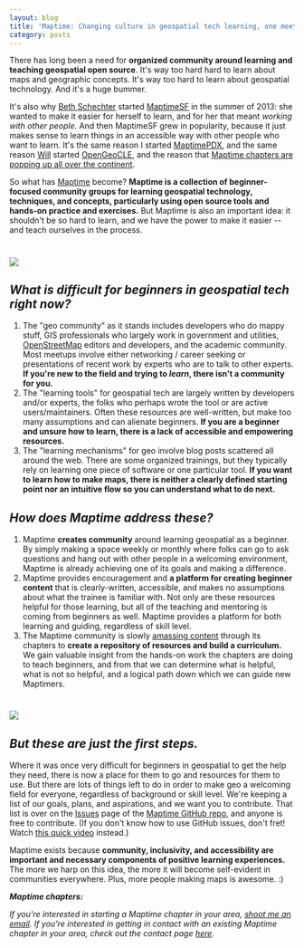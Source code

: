 ```yaml
---
layout: blog
title: 'Maptime: Changing culture in geospatial tech learning, one meetup at a time'
category: posts
---
```


There has long been a need for **organized community around learning and teaching geospatial open source**. It's way too hard hard to learn about maps and geographic concepts. It's way too hard to learn about geospatial technology. And it's a huge bummer.

It's also why [Beth Schechter](http://twitter.com/bethschechter) started [MaptimeSF](http://twitter.com/maptimesf) in the summer of 2013: she wanted to make it easier for herself to learn, and for her that meant _working with other people_. And then MaptimeSF grew in popularity, because it just makes sense to learn things in an accessible way with other people who want to learn. It's the same reason I started [MaptimePDX](http://twitter.com/maptimepdx), and the same reason [Will](http://twitter.com/skorasaurus) started [OpenGeoCLE](http://twitter.com/opengeocle), and the reason that [Maptime chapters are popping up all over the continent](http://www.maptime.io/state-of-the-maptime/).

So what has [Maptime](http://maptime.io) become? **Maptime is a collection of beginner-focused community groups for learning geospatial technology, techniques, and concepts, particularly using open source tools and hands-on practice and exercises.** But Maptime is also an important idea: it shouldn't be so hard to learn, and we have the power to make it easier -- and teach ourselves in the process.

<h1><img src="/images/maptime.jpg" class="inline" /></h1>

## _What is difficult for beginners in geospatial tech right now?_

1. The "geo community" as it stands includes developers who do mappy stuff, GIS professionals who largely work in government and utilities, [OpenStreetMap](http://openstreetmap.org) editors and developers, and the academic community. Most meetups involve either networking / career seeking or presentations of recent work by experts who are to talk to other experts. **If you're new to the field and trying to _learn_, there isn't a community for you.**
3. The "learning tools" for geospatial tech are largely written by developers and/or experts, the folks who perhaps wrote the tool or are active users/maintainers. Often these resources are well-written, but make too many assumptions and can alienate beginners. **If you are a beginner and unsure how to learn, there is a lack of accessible and empowering resources.**
2. The "learning mechanisms" for geo involve blog posts scattered all around the web. There are some organized trainings, but they typically rely on learning one piece of software or one particular tool. **If you want to learn how to make maps, there is neither a clearly defined starting point nor an intuitive flow so you can understand what to do next.**

## _How does Maptime address these?_

1. Maptime **creates community** around learning geospatial as a beginner. By simply making a space weekly or monthly where folks can go to ask questions and hang out with other people in a welcoming environment, Maptime is already achieving one of its goals and making a difference.
2. Maptime provides encouragement and **a platform for creating beginner content** that is clearly-written, accessible, and makes no assumptions about what the trainee is familiar with. Not only are these resources helpful for those learning, but all of the teaching and mentoring is coming from beginners as well. Maptime provides a platform for both learning and guiding, regardless of skill level.
3. The Maptime community is slowly [amassing content](http://github.com/maptime) through its chapters to **create a repository of resources and build a curriculum.** We gain valuable insight from the hands-on work the chapters are doing to teach beginners, and from that we can determine what is helpful, what is not so helpful, and a logical path down which we can guide new Maptimers.

<h1><img src="/images/maptimepdx.jpg" class="inline" /></h1>


## _But these are just the first steps._

Where it was once very difficult for beginners in geospatial to get the help they need, there is now a place for them to go and resources for them to use. But there are lots of things left to do in order to make geo a welcoming field for everyone, regardless of background or skill level. We're keeping a list of our goals, plans, and aspirations, and we want you to contribute. That list is over on the [Issues](http://github.com/maptime/maptime/issues) page of the [Maptime GitHub repo](http://github.com/maptime), and anyone is free to contribute. (If you don't know how to use GitHub issues, don't fret! Watch [this quick video](https://t.co/XbQaMio9SI) instead.)

Maptime exists because **community, inclusivity, and accessibility are important and necessary components of positive learning experiences.** The more we harp on this idea, the more it will become self-evident in communities everywhere. Plus, more people making maps is awesome. :)

**_Maptime chapters:_**
<script src="https://embed.github.com/view/geojson/maptime/maptime-bites/gh-pages/00004/maptimes.geojson"></script>

_If you're interested in starting a Maptime chapter in your area, [shoot me an email](mailto:lyzi@codeforamerica.org). If you're interested in getting in contact with an existing Maptime chapter in your area, check out the contact page [here](http://www.maptime.io/chapters/)._
